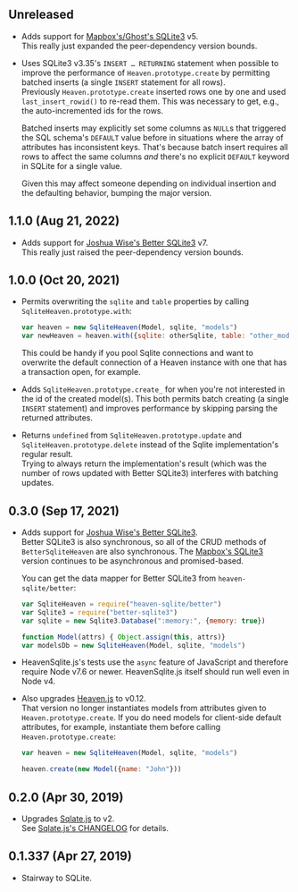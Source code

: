 ## Unreleased
- Adds support for [Mapbox's/Ghost's SQLite3][mapbox-sqlite3] v5.  
  This really just expanded the peer-dependency version bounds.

- Uses SQLite3 v3.35's `INSERT … RETURNING` statement when possible to improve the performance of `Heaven.prototype.create` by permitting batched inserts (a single `INSERT` statement for all rows).  
  Previously `Heaven.prototype.create` inserted rows one by one and used `last_insert_rowid()` to re-read them. This was necessary to get, e.g., the auto-incremented ids for the rows.

  Batched inserts may explicitly set some columns as `NULL`s that triggered the SQL schema's `DEFAULT` value before in situations where the array of attributes has inconsistent keys. That's because batch insert requires all rows to affect the same columns _and_ there's no explicit `DEFAULT` keyword in SQLite for a single value.

  Given this may affect someone depending on individual insertion and the defaulting behavior, bumping the major version.

## 1.1.0 (Aug 21, 2022)
- Adds support for [Joshua Wise's Better SQLite3][better-sqlite3] v7.  
  This really just raised the peer-dependency version bounds.

## 1.0.0 (Oct 20, 2021)
- Permits overwriting the `sqlite` and `table` properties by calling `SqliteHeaven.prototype.with`:

  ```javascript
  var heaven = new SqliteHeaven(Model, sqlite, "models")
  var newHeaven = heaven.with({sqlite: otherSqlite, table: "other_models"})
  ```

  This could be handy if you pool Sqlite connections and want to overwrite the default connection of a Heaven instance with one that has a transaction open, for example.

- Adds `SqliteHeaven.prototype.create_` for when you're not interested in the id of the created model(s). This both permits batch creating (a single `INSERT` statement) and improves performance by skipping parsing the returned attributes.

- Returns `undefined` from `SqliteHeaven.prototype.update` and `SqliteHeaven.prototype.delete` instead of the Sqlite implementation's regular result.  
  Trying to always return the implementation's result (which was the number of rows updated with Better SQLite3) interferes with batching updates.

## 0.3.0 (Sep 17, 2021)
- Adds support for [Joshua Wise's Better SQLite3][better-sqlite3].  
  Better SQLite3 is also synchronous, so all of the CRUD methods of `BetterSqliteHeaven` are also synchronous. The [Mapbox's SQLite3][mapbox-sqlite3] version continues to be asynchronous and promised-based.

  You can get the data mapper for Better SQLite3 from `heaven-sqlite/better`:

  ```javascript
  var SqliteHeaven = require("heaven-sqlite/better")
  var Sqlite3 = require("better-sqlite3")
  var sqlite = new Sqlite3.Database(":memory:", {memory: true})

  function Model(attrs) { Object.assign(this, attrs)}
  var modelsDb = new SqliteHeaven(Model, sqlite, "models")
  ```

- HeavenSqlite.js's tests use the `async` feature of JavaScript and therefore require Node v7.6 or newer. HeavenSqlite.js itself should run well even in Node v4.

- Also upgrades [Heaven.js][heaven] to v0.12.  
  That version no longer instantiates models from attributes given to `Heaven.prototype.create`. If you do need models for client-side default attributes, for example, instantiate them before calling `Heaven.prototype.create`:

  ```javascript
  var heaven = new SqliteHeaven(Model, sqlite, "models")

  heaven.create(new Model({name: "John"}))
  ```

[heaven]: https://github.com/moll/js-heaven
[mapbox-sqlite3]: https://github.com/mapbox/node-sqlite3
[better-sqlite3]: https://github.com/JoshuaWise/better-sqlite3

## 0.2.0 (Apr 30, 2019)
- Upgrades [Sqlate.js][sqlate] to v2.  
  See [Sqlate.js's CHANGELOG][sqlate-changelog] for details.

[sqlate]: https://github.com/moll/js-sqlate/
[sqlate-changelog]: https://github.com/moll/js-sqlate/blob/master/CHANGELOG.md

## 0.1.337 (Apr 27, 2019)
- Stairway to SQLite.
